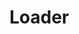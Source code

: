 # Loader

<Loader variant="spinner" size="lg" color="text-red-500" />
<br/>
<br/>
<br/>

<Loader variant="dots" size="lg" color="text-red-500" />
<br/>
<br/>
<br/>

<Loader variant="default"  />



